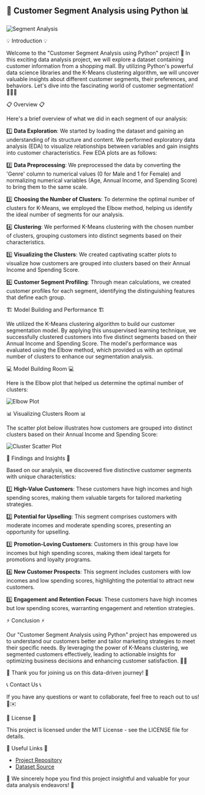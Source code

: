 ## 🚀 Customer Segment Analysis using Python 📊

![Segment Analysis](https://example.com/segment-analysis.jpg)

💡 Introduction 💡

Welcome to the "Customer Segment Analysis using Python" project! 🎉 In this exciting data analysis project, we will explore a dataset containing customer information from a shopping mall. By utilizing Python's powerful data science libraries and the K-Means clustering algorithm, we will uncover valuable insights about different customer segments, their preferences, and behaviors. Let's dive into the fascinating world of customer segmentation! 🕵️‍♂️💼

📋 Overview 📋

Here's a brief overview of what we did in each segment of our analysis:

1️⃣ **Data Exploration**: We started by loading the dataset and gaining an understanding of its structure and content. We performed exploratory data analysis (EDA) to visualize relationships between variables and gain insights into customer characteristics. Few EDA plots are as follows:


2️⃣ **Data Preprocessing**: We preprocessed the data by converting the 'Genre' column to numerical values (0 for Male and 1 for Female) and normalizing numerical variables (Age, Annual Income, and Spending Score) to bring them to the same scale.

3️⃣ **Choosing the Number of Clusters**: To determine the optimal number of clusters for K-Means, we employed the Elbow method, helping us identify the ideal number of segments for our analysis.

4️⃣ **Clustering**: We performed K-Means clustering with the chosen number of clusters, grouping customers into distinct segments based on their characteristics.

5️⃣ **Visualizing the Clusters**: We created captivating scatter plots to visualize how customers are grouped into clusters based on their Annual Income and Spending Score.

6️⃣ **Customer Segment Profiling**: Through mean calculations, we created customer profiles for each segment, identifying the distinguishing features that define each group.

🏗️ Model Building and Performance 🏗️

We utilized the K-Means clustering algorithm to build our customer segmentation model. By applying this unsupervised learning technique, we successfully clustered customers into five distinct segments based on their Annual Income and Spending Score. The model's performance was evaluated using the Elbow method, which provided us with an optimal number of clusters to enhance our segmentation analysis.

💻 Model Building Room 💻

Here is the Elbow plot that helped us determine the optimal number of clusters:

![Elbow Plot](https://example.com/elbow-plot.jpg)

📊 Visualizing Clusters Room 📊

The scatter plot below illustrates how customers are grouped into distinct clusters based on their Annual Income and Spending Score:

![Cluster Scatter Plot](https://example.com/cluster-scatter-plot.jpg)

📝 Findings and Insights 📝

Based on our analysis, we discovered five distinctive customer segments with unique characteristics:

1️⃣ **High-Value Customers**: These customers have high incomes and high spending scores, making them valuable targets for tailored marketing strategies.

2️⃣ **Potential for Upselling**: This segment comprises customers with moderate incomes and moderate spending scores, presenting an opportunity for upselling.

3️⃣ **Promotion-Loving Customers**: Customers in this group have low incomes but high spending scores, making them ideal targets for promotions and loyalty programs.

4️⃣ **New Customer Prospects**: This segment includes customers with low incomes and low spending scores, highlighting the potential to attract new customers.

5️⃣ **Engagement and Retention Focus**: These customers have high incomes but low spending scores, warranting engagement and retention strategies.

⚡ Conclusion ⚡

Our "Customer Segment Analysis using Python" project has empowered us to understand our customers better and tailor marketing strategies to meet their specific needs. By leveraging the power of K-Means clustering, we segmented customers effectively, leading to actionable insights for optimizing business decisions and enhancing customer satisfaction. 🎯🚀

🌟 Thank you for joining us on this data-driven journey! 🌟

📞 Contact Us 📞

If you have any questions or want to collaborate, feel free to reach out to us! 📧✉️

📜 License 📜

This project is licensed under the MIT License - see the LICENSE file for details.

🔗 Useful Links 🔗

- [Project Repository](https://github.com/your-username/customer-segment-analysis)
- [Dataset Source](https://example.com/dataset)

🙏 We sincerely hope you find this project insightful and valuable for your data analysis endeavors! 🙏